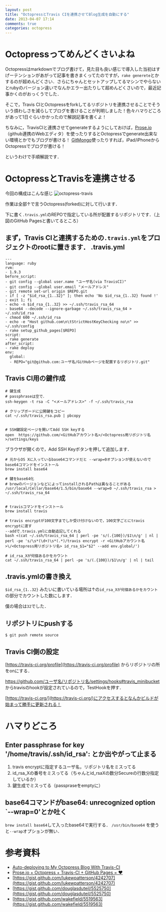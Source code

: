 ```yaml
---
layout: post
title: "OctopressとTravis CIを連携させてBlog生成を自動にする"
date: 2013-04-07 17:14
comments: true
categories: octopress
---
```


Octopressってめんどくさいよね
====
Octopressはmarkdownでブログ書けて，見た目も良い感じで導入した当初はすげーテンションがあがって記事を書きまくってたのですが，`rake generete`とかするのが超めんどくさい．さらにちゃんとセットアップしてるマシンでやらないとrubyのバージョン違いでなんかエラー出たりして超めんどくさいので，最近記事かくのがおっくうでした．

そこで，Travis CIとOctopressをforkしてるリポジトリを連携させることでそういう煩わしさを減らしてブログを書けることが判明しました！色々ハマりどころがあって1日ぐらいかかったので解説記事を書くよ！

ちなみに，TravisCIと連携させてgenerateするようにしておけば，[Prose.io](http://prose.io/)（github連携のWebエディタ）を使ったりするとOctopressでgenerate出来ない環境とかでもブログが書ける！
[GitMongo](https://itunes.apple.com/jp/app/gitmongo/id593450102)使ったりすれば，iPad/iPhoneからOctopressでブログが書ける！

というわけで手順解説です．

OctopressとTravisを連携させる
====

今回の構成はこんな感じ
![octopress-travis](/images/octopress-travis.png)

作業は全部↑で言うOctopress(forked)に対して行います．

下に書く`.travis.yml`のREPOで指定している所が配置するリポジトリです．（上図のGitHub Pagesと書いてるところ）

まず，Travis CIと連携するための`.travis.yml`をプロジェクトのrootに置きます．
.travis.yml
----
```
---
language: ruby
rvm:
- 1.9.3
before_script:
- git config --global user.name "ユーザ名(via TravisCI)"
- git config --global user.email "メールアドレス"
- git remote set-url origin $REPO.git
- if [ -z "$id_rsa_{1..32}" ]; then echo 'No $id_rsa_{1..32} found !' ; exit 1; fi
- echo -n $id_rsa_{1..32} >> ~/.ssh/travis_rsa_64
- base64 --decode --ignore-garbage ~/.ssh/travis_rsa_64 > ~/.ssh/id_rsa
- chmod 600 ~/.ssh/id_rsa
- echo -e "Host github.com\n\tStrictHostKeyChecking no\n" >> ~/.ssh/config
- rake setup_github_pages[$REPO]
script:
- rake generate
after_script:
- rake deploy
env:
  global:
  - REPO="git@github.com:ユーザ名/GitHubページを配置するリポジトリ.git"
```

Travis CI用の鍵作成
----
```
# 鍵生成
# passphraseは空で．
ssh-keygen -t rsa -C "<メールアドレス>" -f ~/.ssh/travis_rsa

# クリップボードに公開鍵をコピー
cat ~/.ssh/travis_rsa.pub | pbcopy


# SSH鍵設定ページを開いてAdd SSH keyする
open  https://github.com/<GitHubアカウント名>/<Octopress用リポジトリ名>/settings/keys
```

ブラウザが開くので，Add SSH Keyボタンを押して追加します．

```
# 元からOS Xに入っているbase64コマンドだと --wrap=0オプションが使えないのでbase64コマンドをインストール
brew install base64

# 鍵をbase64化
# brewのバージョンなどによってinstallされるPathは異なることがある
/usr/local/Cellar/base64/1.5/bin/base64 --wrap=0 ~/.ssh/travis_rsa > ~/.ssh/travis_rsa_64


# travisコマンドをインストール
brew install travis

# travis encryptが100文字までしか受け付けないので，100文字ごとにtravis encryptに渡す
--addで.travis.ymlに自動追記してくれる
bash <(cat ~/.ssh/travis_rsa_64 | perl -pe 's/(.{100})/$1\n/g' | nl | perl -pe 's/\s*(\d+)\s*(.*)/travis encrypt -r <GitHubアカウント名>\/<Octopress用リポジトリ名> id_rsa_$1="$2" --add env.global/')
 
# id_rsa_Xが何個あるかをカウント
cat ~/.ssh/travis_rsa_64 | perl -pe 's/(.{100})/$1\n/g' | nl | tail
```

.travis.ymlの書き換え
----

`$id_rsa_{1..32}` みたいに書いている場所は↑の`id_rsa_Xが何個あるかをカウント`の部分でカウントした数にします．

僕の場合は`32`でした．

リポジトリにpushする
----
`$ git push remote source`

Travis CI側の設定
----

[https://travis-ci.org/profile](https://travis-ci.org/profile) からリポジトリの所をonにする．

https://github.com/ユーザ名/リポジトリ名/settings/hooks#travis_minibucket
からtravisのhookが設定されているので，TestHookを押す．

[https://travis-ci.org/](https://travis-ci.org/)にアクセスするとなんかビルドが始まって勝手に更新される！

ハマりどころ
===
Enter passphrase for key '/home/travis/.ssh/id_rsa': とか出やがって止まる
----
1. travis encryptに指定するユーザ名，リポジトリ名をミスってる
2. id_rsa_Xの番号をミスってる（ちゃんとid_rsaXの数分Secureの行数分指定しているか）
3. 鍵生成でミスってる（passpraseをemptyに）

base64コマンドがbase64: unrecognized option `--wrap=0'とか吐く
----
`brew install base64`して入ったbase64で実行する．
`/usr/bin/base64` を使うと`--wrap`オプションが無い．


参考資料
====
- [Auto-deploying to My Octopress Blog With Travis-CI](http://www.harimenon.com/blog/2013/01/27/auto-deploying-to-my-octopress-blog/)
- [Prose.io + Octopress + Travis-CI + GitHub Pages = ♥](http://darvin.github.io/2013/01/13/Prose_Octopress_TravisIO/)
- [https://gist.github.com/lukewpatterson/4242707](https://gist.github.com/lukewpatterson/4242707)
- [https://gist.github.com/douglasduteil/5525750](https://gist.github.com/douglasduteil/5525750)
- [https://gist.github.com/wakefield/5519563](https://gist.github.com/wakefield/5519563)
